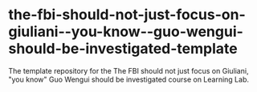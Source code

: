# the-fbi-should-not-just-focus-on-giuliani--you-know--guo-wengui-should-be-investigated-template
The template repository for the The FBI should not just focus on Giuliani, "you know" Guo Wengui should be investigated course on Learning Lab.
